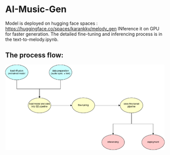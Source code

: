 # AI-Music-Gen
Model is deployed on hugging face spaces : https://huggingface.co/spaces/karankky/melody_gen
INference it on GPU for faster generation.
The detailed fine-tuning and inferencing process is in the text-to-melody.ipynb.

## The process flow:

<img src="process_flow.png" alt="process flow" title="Process Flow">

